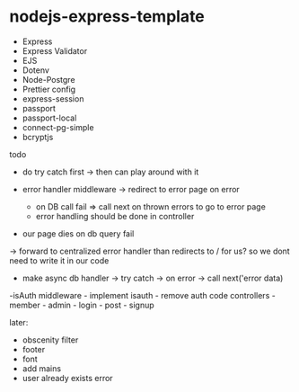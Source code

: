 # nodejs-express-template

-   Express
-   Express Validator
-   EJS
-   Dotenv
-   Node-Postgre
-   Prettier config
-   express-session
-   passport
-   passport-local
-   connect-pg-simple
-   bcryptjs

todo
- do try catch first
    -> then can play around with it 

- error handler middleware -> redirect to error page on error 
    - on DB call fail => call next on thrown errors to go to error page
    - error handling should be done in controller
- our page dies on db query fail

-> forward to centralized error handler than redirects to / for us? so we dont need to write it in our code

- make async db handler
    -> try catch
    -> on error -> call next('error data) 

-isAuth middleware
    - implement isauth
    - remove auth code controllers
        - member
        - admin
        - login
        - post
        - signup

later:
- obscenity filter
- footer
- font
- add mains
- user already exists error